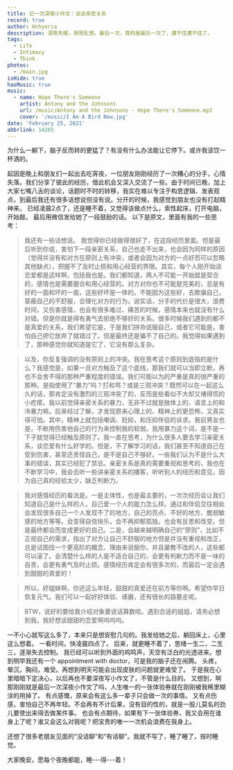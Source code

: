 ```yaml
---
title: 记一次深夜小作文：谈谈亲密关系
record: true
author: Hchyeria
description: 深夜失眠，胡思乱想。最后一次，真的是最后一次了，遭不住遭不住了。
tags:
  - Life
  - Intimacy
  - Think
photos:
  - /main.jpg
isHide: true
hasMusic: true
music:
  - name: Hope There's Someone
    artist: Antony and the Johnsons
    url: /music/Antony and the Johnsons - Hope There's Someone.mp3
    cover: '/music/I Am A Bird Now.jpg'
date: 'February 25, 2021'
abbrlink: 14265
---
```


为什么一躺下，脑子反而转的更猛了？有没有什么办法能让它停下。或许我该饮一杯酒的。

起因是晚上和朋友们一起出去吃宵夜，一位朋友刚刚经历了一次糟心的分手，心情失落。我们分享了彼此的经历，借此机会又深入交流了一些。由于时间已晚，加上大家七嘴八舌的谈论，话题时不时的转移，我实在难以专注于构思逻辑、发表观点，到最后我还有很多话想说但没有说。分开的时候，我感觉到朋友也没有打起精神来。
已经凌晨2点了，还是睡不着，又觉得该做点什么，索性起床，打开电脑，开始敲。
最后用微信发给她了一段鼓励的话。
以下是原文，里面有我的一些思考：

> 我还有一些话想说。
> 我觉得你已经做得很好了，在这段经历里面。但是最后听到你说，害怕下一段亲密关系，自己也走不出来，也会因为同样的原因（觉得并没有和对方在原则上有冲突，或者会因为对方的一点好而可以忽略其他缺点），把握不了及时止损和用心经营的界限。其实，每个人刚开始谈恋爱都是这样啊，包括我也是。我们都知道，两人不可能一开始就是契合的，感情也是需要磨合和用心经营的。对方对你也不可能是完美的，总是有好的一面和坏的一面，这些好坏是一体的。不能因为这些好，去欺骗自己，蒙蔽自己的不舒服，合理化对方的行为。说实话，分手的代价是很大，浪费时间，又伤害感情，也会有很多难过、痛苦的时候，感情本来也就没有什么对错。但是你就是得有勇气去拒绝不够好的关系。很多时候我们遇到的都不是真爱的关系，我们希望它是，于是我们拼命说服自己，或者它可能是，害怕自己把它放弃了就错过了。但是最终还是骗不了自己的。我觉得如果遇到了，那种感觉你就知道是它了，它没有那么复杂。

> 以及，你反复强调的没有原则上的冲突。我在思考这个原则到底指的是什么？我感觉是，如果一旦对方触及了这个底线，那我们就可以当即立断，再也不会舍不得的那种严重程度的错误。我们可能以为的严重是真的很严重的那种。是指使用了“暴力”吗？打和骂？或是三观冲突？既然可以在一起这么久的话，那肯定没有激烈的三观冲突了的，反而是些看似不大却又堵得慌的小疙瘩。我以前觉得亲密关系的暴力，无非不过就是肢体上的、语言上的和冷暴力嘛。后来经过了解，才发现原来心理上的、精神上的更恐怖，又真实得可怕。其中，精神上就包括嘲讽、贬抑，和压抑伴侣的诉求。我前男友也是，不断用伤害他自己的行为来控制我的软弱。我用暴力这个词，是不是一下子就觉得已经触及原则了。我一直在思考，为什么很多人要去学习亲密关系，谈恋爱有什么好学的。但是，不了解学习的话，我们甚至不知道自己在受到伤害，甚至还责怪自己，是不是自己不够好。一些我们认为不是什么大事的错误，其实已经犯了禁忌。亲密关系是真的需要重视和思考的，我也在不断学习中，我会去听一些讲亲密关系的播客，听听别人的经历和意见，因为自己真的经验太少，缺乏判断力。

> 我对感情经历的看法是。一是主体性，也是最主要的，一次次经历会让我们知道自己是什么样的人，自己爱一个人的能力怎么样。通过和伴侣交往相处会发现很多自己一个人发现不了的地方，自己的亮点、不好的地方、脆弱敏感的地方等等。会变得自信快乐，会不再抑郁孤独，也会有反思和改变。但是最终都会而变成更好的自己。二是，会越来越明确自己的“原则”，比如不正视自己的需求，指出了对方让自己不舒服的地方但是并没有重视和改正，总是试图找一个更高阶的概念、理由来说服你，并且屡教不改的人，这些都可以滚了。会清楚什么样的人是不适合自己的，会更有判断力而不是一味的自责，会更有勇气及时止损。感情经历肯定会有很多次的，而最后一定会遇到甜甜的真爱的！

> 所以，好姐妹啊，你还这么年轻，甜甜的真爱还在前方等你啊。希望你早日恢复元气。我们可以一起好好体验、琢磨，还有很长的路要走呢。

> BTW，说好的要给我介绍对象要说话算数哈。遇到合适的姐姐，请务必想到我。我好想谈甜甜的恋爱啊呜呜呜。

一不小心就写这么多了，本来只是想安慰几句的。我发给她之后，躺回床上，心里这么想着。
一看时间，快凌晨四点了。
后来，就更睡不着了，思绪一生二，二生三，逐渐失去控制。
我已经可以听到外面的鸡鸣声，天空有泛白的光透进来。想到明早我还有一个 appointment with doctor，可是我的脑子还在闹腾。
头疼，晕沉，胸闷，难受。再想到明天可能会出现皮肤的问题就更难受了。
于是我在心里暗暗下定决心，以后再也不要深夜写小作文了，不管是什么目的。
又想到，啊那刚刚就是最后一次深夜小作文了吗，人生唯一的一张体验券就在刚刚被我稀里糊涂的用掉了。
有点感慨，原来会有这么多一辈子只会做一次的事情。
又有点伤感，害怕自己不再年轻。不会再有不计后果，没有目的性的，就是一股儿莫名的劲儿要使出来得去做某件事。
也会有点期待，如果有下一张体验券，我又会用在谁身上了呢？谁又会这么对我呢？把宝贵的唯一一次机会浪费在我身上。

还想了很多老朋友见面的“没话聊”和“有话聊”。我就不写了，睡了睡了，按时睡觉。

大家晚安。愿每个夜晚都能，睡---得---着！


